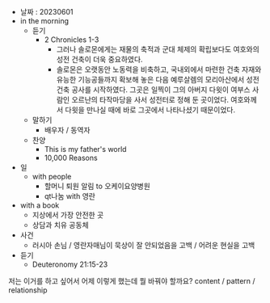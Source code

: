 - 날짜 : 20230601
- in the morning
	- 듣기
		- 2 Chronicles 1-3
			- 그러나 솔로몬에게는 재물의 축적과 군대 체제의 확립보다도 여호와의 성전 건축이 더욱 중요하였다.
			- 솔로몬은 오랫동안 노동력을 비축하고, 국내외에서 마련한 건축 자재와 유능한 기능공들까지 확보해 놓은 다음 예루살렘의 모리아산에서 성전건축 공사를 시작하였다. 그곳은 일찍이 그의 아버지 다윗이 여부스 사람인 오르난의 타작마당을 사서 성전터로 정해 둔 곳이었다. 여호와께서 다윗을 만나실 때에 바로 그곳에서 나타나셨기 때문이었다.
	- 말하기
		-  배우자 / 동역자 
	- 찬양
		- This is my father's world
		- 10,000 Reasons
- 일
	- with people
		- 할머니 퇴원 알림 to 오케이요양병원
		- qt나눔 with 영란
- with a book
	- 지상에서 가장 안전한 곳
	- 상담과 치유 공동체
- 사건
	- 러시아 손님 / 영란자매님이 묵상이 잘 안되었음을 고백 / 어려운 현실을 고백 
- 듣기
	- Deuteronomy 21:15-23


저는 이거를 하고 싶어서 어제 이렇게 했는데 뭘 바꿔야 할까요?
content / pattern / relationship